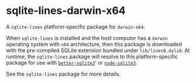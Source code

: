<!--- Generated with the npm_generate_platform_packages.sh script, don't edit by hand -->

# sqlite-lines-darwin-x64

A `sqlite-lines` platform-specific package for `darwin-x64`. 

When `sqlite-lines` is installed and the host computer has a `darwin` operating system with `x64` architecture, then this package is downloaded with the pre-compiled SQLite extension bundled under `lib/lines0.dylib`. At runtime, the `sqlite-lines` package will resolve to this platform-specific package for use with [`better-sqlite3`](https://github.com/WiseLibs/better-sqlite3)' or [`node-sqlite3`](https://github.com/TryGhost/node-sqlite3).

See the `sqlite-lines` package for more details.